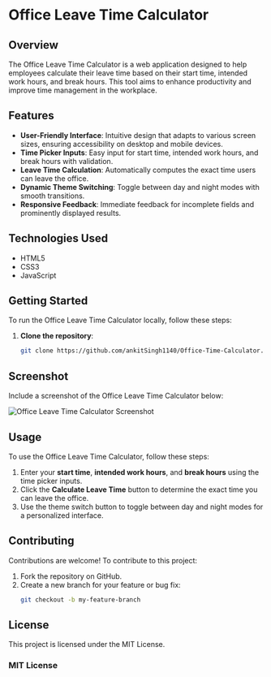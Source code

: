 # Office Leave Time Calculator

## Overview

The Office Leave Time Calculator is a web application designed to help employees calculate their leave time based on their start time, intended work hours, and break hours. This tool aims to enhance productivity and improve time management in the workplace.

## Features

- **User-Friendly Interface**: Intuitive design that adapts to various screen sizes, ensuring accessibility on desktop and mobile devices.
- **Time Picker Inputs**: Easy input for start time, intended work hours, and break hours with validation.
- **Leave Time Calculation**: Automatically computes the exact time users can leave the office.
- **Dynamic Theme Switching**: Toggle between day and night modes with smooth transitions.
- **Responsive Feedback**: Immediate feedback for incomplete fields and prominently displayed results.

## Technologies Used

- HTML5
- CSS3
- JavaScript

## Getting Started

To run the Office Leave Time Calculator locally, follow these steps:

1. **Clone the repository**:
   ```bash
   git clone https://github.com/ankitSingh1140/Office-Time-Calculator.git
## Screenshot

Include a screenshot of the Office Leave Time Calculator below:

![Office Leave Time Calculator Screenshot](screenshot.png)

## Usage

To use the Office Leave Time Calculator, follow these steps:

1. Enter your **start time**, **intended work hours**, and **break hours** using the time picker inputs.
2. Click the **Calculate Leave Time** button to determine the exact time you can leave the office.
3. Use the theme switch button to toggle between day and night modes for a personalized interface.

## Contributing

Contributions are welcome! To contribute to this project:

1. Fork the repository on GitHub.
2. Create a new branch for your feature or bug fix:
   ```bash
   git checkout -b my-feature-branch

## License

This project is licensed under the MIT License. 

### MIT License
